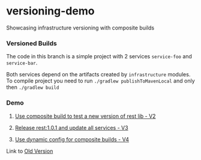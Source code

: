 # versioning-demo
Showcasing infrastructure versioning with composite builds

### Versioned Builds

The code in this branch is a simple project with 2 services `service-foo` and `service-bar`.

Both services depend on the artifacts created by `infrastructure` modules.
To compile project you need to run `./gradlew publishToMavenLocal` 
and only then `./gradlew build`

### Demo


1. [Use composite build to test a new version of rest lib - V2](https://github.com/matvey-mtn/versioning-demo/compare/master..base2-v2-update-rest-lib-using-composite-build)

1. [Release rest:1.0.1 and update all services - V3](https://github.com/matvey-mtn/versioning-demo/compare/base2-v2-update-rest-lib-using-composite-build..base2-v3-release-rest-lib-and-replace-everywhere)

1. [Use dynamic config for composite builds - V4](https://github.com/matvey-mtn/versioning-demo/compare/base2-v3-release-rest-lib-and-replace-everywhere..base2-v4-dynamic-composite-build-config)

Link to [Old Version](https://github.com/matvey-mtn/old-version)
